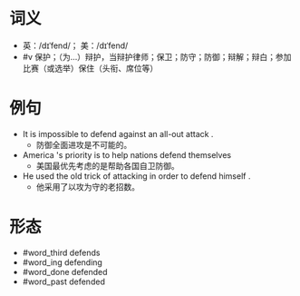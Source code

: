 # 词义
- 英：/dɪˈfend/； 美：/dɪˈfend/
- #v 保护；（为…）辩护，当辩护律师；保卫；防守；防御；辩解；辩白；参加比赛（或选举）保住（头衔、席位等）
# 例句
- It is impossible to defend against an all-out attack .
	- 防御全面进攻是不可能的。
- America 's priority is to help nations defend themselves
	- 美国最优先考虑的是帮助各国自卫防御。
- He used the old trick of attacking in order to defend himself .
	- 他采用了以攻为守的老招数。
# 形态
- #word_third defends
- #word_ing defending
- #word_done defended
- #word_past defended
